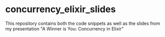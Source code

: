 # concurrency_elixir_slides
This repository contains both the code snippets as well as the slides from my presentation "A Winner is You: Concurrency in Elixir"
